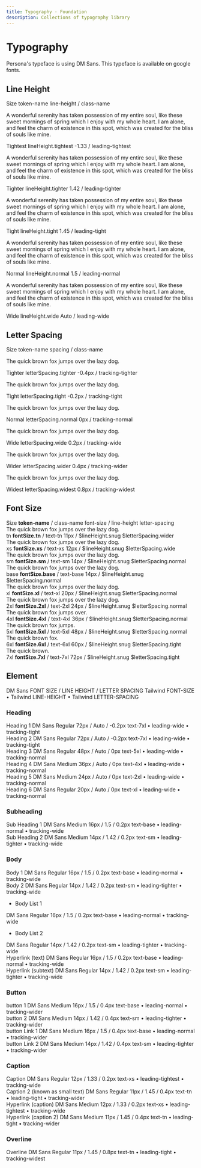 ```yaml
---
title: Typography · Foundation
description: Collections of typography library
---
```


<script setup>
  import pCaption from '../../components/caption/Caption.vue'
  import pHeading from '../../components/heading/Heading.vue'
  import pSubheading from '../../components/subheading/Subheading.vue'
  import pText from '../../components/text/Text.vue'
  import { ref, computed } from "vue-demi"
</script>

# Typography

<div class="flex">
  <div class="w-2/3">
    <div class="pb-8 pt-20 space-y-1">
      Persona's typeface is using DM Sans. This typeface is available on google fonts.
    </div>    
  </div>
</div>

## Line Height
<div class="pb-8 pt-20 space-y-1">
  <p-heading element="h5" class="mb-0">Size</p-heading>
  <p-caption class="!text-lightblue-50">token-name</p-caption>
  <p-caption class="!text-subtle">line-height / class-name</p-caption>
</div>

<div class="grid grid-cols-1 gap-y-8 mt-8">
  <div class="w-full">
    <p class="text-xl text-muted lh-tightest leading-tightest">
      A wonderful serenity has taken possession of my entire soul, like these sweet mornings of spring which I enjoy with my whole heart. I am alone, and feel the charm of existence in this spot, which was created for the bliss of souls like mine.
    </p>
    <p-heading element="h6" class="!text-default mt-2 !text-base">Tightest</p-heading>
    <p-caption size="tn" class="!text-lightblue-50 my-1">lineHeight.tightest</p-caption>
    <p-caption size="tn" class="!text-subtle">-1.33 / leading-tightest</p-caption>
  </div>
  <div class="w-full">
    <p class="text-xl text-muted lh-tighter leading-tighter">
      A wonderful serenity has taken possession of my entire soul, like these sweet mornings of spring which I enjoy with my whole heart. I am alone, and feel the charm of existence in this spot, which was created for the bliss of souls like mine.
    </p>
    <p-heading element="h6" class="!text-default mt-2 !text-base">Tighter</p-heading>
    <p-caption size="tn" class="!text-lightblue-50 my-1">lineHeight.tighter</p-caption>
    <p-caption size="tn" class="!text-subtle">1.42 / leading-tighter</p-caption>
  </div>
  <div class="w-full">
    <p class="text-xl text-muted lh-tight leading-tight">
      A wonderful serenity has taken possession of my entire soul, like these sweet mornings of spring which I enjoy with my whole heart. I am alone, and feel the charm of existence in this spot, which was created for the bliss of souls like mine.
    </p>
    <p-heading element="h6" class="!text-default mt-2 !text-base">Tight</p-heading>
    <p-caption size="tn" class="!text-lightblue-50 my-1">lineHeight.tight</p-caption>
    <p-caption size="tn" class="!text-subtle" weight="bold">1.45 / leading-tight</p-caption>
  </div>
  <div class="w-full">
    <p class="text-xl text-muted lh-normal leading-normal">
      A wonderful serenity has taken possession of my entire soul, like these sweet mornings of spring which I enjoy with my whole heart. I am alone, and feel the charm of existence in this spot, which was created for the bliss of souls like mine.
    </p>
    <p-heading element="h6" class="!text-default mt-2 !text-base">Normal</p-heading>
    <p-caption size="tn" class="!text-lightblue-50 my-1">lineHeight.normal</p-caption>
    <p-caption size="tn" class="!text-subtle" weight="bold">1.5 / leading-normal</p-caption>
  </div>
  <div class="w-full">
    <p class="text-xl text-muted lh-wide leading-wide">
      A wonderful serenity has taken possession of my entire soul, like these sweet mornings of spring which I enjoy with my whole heart. I am alone, and feel the charm of existence in this spot, which was created for the bliss of souls like mine.
    </p>
    <p-heading element="h6" class="!text-default mt-2 !text-base">Wide</p-heading>
    <p-caption size="tn" class="!text-lightblue-50 my-1">lineHeight.wide</p-caption>
    <p-caption size="tn" class="!text-subtle" weight="bold">Auto / leading-wide</p-caption>
  </div>
</div>

## Letter Spacing

<div class="pb-8 pt-20 space-y-1">
  <p-heading element="h5" class="mb-0">Size</p-heading>
  <p-caption class="!text-lightblue-50">token-name</p-caption>
  <p-caption class="!text-subtle">spacing / class-name</p-caption>
</div>

<div class="grid grid-cols-1 gap-y-8 mt-8">
  <div class="w-full">
    <p class="font-bold text-xl text-muted tracking-tighter">The quick brown fox jumps over the lazy dog.</p>
    <p-heading element="h6" class="!text-default mt-2 !text-base">Tighter</p-heading>
    <p-caption size="tn" class="!text-lightblue-50 my-1">letterSpacing.tighter</p-caption>
    <p-caption size="tn" class="!text-subtle">-0.4px / tracking-tighter</p-caption>
  </div>
  <div class="w-full">
    <p class="font-bold text-xl text-muted tracking-tight">The quick brown fox jumps over the lazy dog.</p>
    <p-heading element="h6" class="!text-default mt-2 !text-base">Tight</p-heading>
    <p-caption size="tn" class="!text-lightblue-50 my-1">letterSpacing.tight</p-caption>
    <p-caption size="tn" class="!text-subtle">-0.2px / tracking-tight</p-caption>
  </div>
  <div class="w-full">
    <p class="font-bold text-xl text-muted tracking-normal">The quick brown fox jumps over the lazy dog.</p>
    <p-heading element="h6" class="!text-default mt-2 !text-base">Normal</p-heading>
    <p-caption size="tn" class="!text-lightblue-50 my-1">letterSpacing.normal</p-caption>
    <p-caption size="tn" class="!text-subtle" weight="bold">0px / tracking-normal</p-caption>
  </div>
  <div class="w-full">
    <p class="font-bold text-xl text-muted tracking-wide">The quick brown fox jumps over the lazy dog.</p>
    <p-heading element="h6" class="!text-default mt-2 !text-base">Wide</p-heading>
    <p-caption size="tn" class="!text-lightblue-50 my-1">letterSpacing.wide</p-caption>
    <p-caption size="tn" class="!text-subtle" weight="bold">0.2px / tracking-wide</p-caption>
  </div>
  <div class="w-full">
    <p class="font-bold text-xl text-muted tracking-wider">The quick brown fox jumps over the lazy dog.</p>
    <p-heading element="h6" class="!text-default mt-2 !text-base">Wider</p-heading>
    <p-caption size="tn" class="!text-lightblue-50 my-1">letterSpacing.wider</p-caption>
    <p-caption size="tn" class="!text-subtle" weight="bold">0.4px / tracking-wider</p-caption>
  </div>
  <div class="w-full">
    <p class="font-bold text-xl text-muted tracking-widest">The quick brown fox jumps over the lazy dog.</p>
    <p-heading element="h6" class="!text-default mt-2 !text-base">Widest</p-heading>
    <p-caption size="tn" class="!text-lightblue-50 my-1">letterSpacing.widest</p-caption>
    <p-caption size="tn" class="!text-subtle" weight="bold">0.8px / tracking-widest</p-caption>
  </div>
</div>

## Font Size

<div class="pb-8 pt-20 space-y-1">
  <p-heading element="h5" class="mb-0">Size</p-heading>
  <p-caption class="!text-subtle"><strong class="!text-lightblue-50">token-name</strong> / class-name</p-caption>
  <p-caption class="!text-subtle" weight="bold">font-size / line-height</p-caption>
  <p-caption class="!text-subtle">letter-spacing</p-caption>
</div>

<div class="grid grid-cols-1 gap-y-8 mt-8">
  <div class="w-full">
    <div class="font-bold text-tn text-muted py-4">The quick brown fox jumps over the lazy dog.</div>
    <p-heading element="h6" class="!text-default my-2 !text-base">tn</p-heading>
    <p-caption size="tn" class="!text-subtle"><strong class="!text-lightblue-50">fontSize.tn</strong> / text-tn</p-caption>
    <p-caption size="tn" class="!text-subtle my-1" weight="bold">11px / $lineHeight.snug</p-caption>
    <p-caption size="tn" class="!text-subtle">$letterSpacing.wider</p-caption>
  </div>
  <div class="w-full">
    <div class="font-bold text-xs text-muted py-4">The quick brown fox jumps over the lazy dog.</div>
    <p-heading element="h6" class="!text-default my-2 !text-base">xs</p-heading>
    <p-caption size="tn" class="!text-subtle"><strong class="!text-lightblue-50">fontSize.xs</strong> / text-xs</p-caption>
    <p-caption size="tn" class="!text-subtle my-1" weight="bold">12px / $lineHeight.snug</p-caption>
    <p-caption size="tn" class="!text-subtle">$letterSpacing.wide</p-caption>
  </div>
  <div class="w-full">
    <div class="font-bold text-sm text-muted py-4">The quick brown fox jumps over the lazy dog.</div>
    <p-heading element="h6" class="!text-default my-2 !text-base">sm</p-heading>
    <p-caption size="tn" class="!text-subtle"><strong class="!text-lightblue-50">fontSize.sm</strong> / text-sm</p-caption>
    <p-caption size="tn" class="!text-subtle my-1" weight="bold">14px / $lineHeight.snug</p-caption>
    <p-caption size="tn" class="!text-subtle">$letterSpacing.normal</p-caption>
  </div>
  <div class="w-full">
    <div class="font-bold text-base text-muted py-4">The quick brown fox jumps over the lazy dog.</div>
    <p-heading element="h6" class="!text-default my-2 !text-base">base</p-heading>
    <p-caption size="tn" class="!text-subtle"><strong class="!text-lightblue-50">fontSize.base</strong> / text-base</p-caption>
    <p-caption size="tn" class="!text-subtle my-1" weight="bold">14px / $lineHeight.snug</p-caption>
    <p-caption size="tn" class="!text-subtle">$letterSpacing.normal</p-caption>
  </div>
  <div class="w-full">
    <div class="font-bold text-xl text-muted py-4">The quick brown fox jumps over the lazy dog.</div>
    <p-heading element="h6" class="!text-default my-2 !text-base">xl</p-heading>
    <p-caption size="tn" class="!text-subtle"><strong class="!text-lightblue-50">fontSize.xl</strong> / text-xl</p-caption>
    <p-caption size="tn" class="!text-subtle my-1" weight="bold">20px / $lineHeight.snug</p-caption>
    <p-caption size="tn" class="!text-subtle">$letterSpacing.normal</p-caption>
  </div>
  <div class="w-full">
    <div class="font-bold text-2xl text-muted py-4">The quick brown fox jumps over the lazy dog.</div>
    <p-heading element="h6" class="!text-default my-2 !text-base">2xl</p-heading>
    <p-caption size="tn" class="!text-subtle"><strong class="!text-lightblue-50">fontSize.2xl</strong> / text-2xl</p-caption>
    <p-caption size="tn" class="!text-subtle my-1" weight="bold">24px / $lineHeight.snug</p-caption>
    <p-caption size="tn" class="!text-subtle">$letterSpacing.normal</p-caption>
  </div>
  <div class="w-full">
    <div class="font-bold text-4xl text-muted py-4">The quick brown fox jumps over.</div>
    <p-heading element="h6" class="!text-default my-2 !text-base">4xl</p-heading>
    <p-caption size="tn" class="!text-subtle"><strong class="!text-lightblue-50">fontSize.4xl</strong> / text-4xl</p-caption>
    <p-caption size="tn" class="!text-subtle my-1" weight="bold">36px / $lineHeight.snug</p-caption>
    <p-caption size="tn" class="!text-subtle">$letterSpacing.normal</p-caption>
  </div>
  <div class="w-full">
    <div class="font-bold text-5xl text-muted py-4">The quick brown fox jumps.</div>
    <p-heading element="h6" class="!text-default my-2 !text-base">5xl</p-heading>
    <p-caption size="tn" class="!text-subtle"><strong class="!text-lightblue-50">fontSize.5xl</strong> / text-5xl</p-caption>
    <p-caption size="tn" class="!text-subtle my-1" weight="bold">48px / $lineHeight.snug</p-caption>
    <p-caption size="tn" class="!text-subtle">$letterSpacing.normal</p-caption>
  </div>
  <div class="w-full">
    <div class="font-bold text-6xl text-muted py-4">The quick brown fox.</div>
    <p-heading element="h6" class="!text-default my-2 !text-base">6xl</p-heading>
    <p-caption size="tn" class="!text-subtle"><strong class="!text-lightblue-50">fontSize.6xl</strong> / text-6xl</p-caption>
    <p-caption size="tn" class="!text-subtle my-1" weight="bold">60px / $lineHeight.snug</p-caption>
    <p-caption size="tn" class="!text-subtle">$letterSpacing.tight</p-caption>
  </div>
  <div class="w-full">
    <div class="font-bold text-7xl text-muted py-4">The quick brown.</div>
    <p-heading element="h6" class="!text-default my-2 !text-base">7xl</p-heading>
    <p-caption size="tn" class="!text-subtle"><strong class="!text-lightblue-50">fontSize.7xl</strong> / text-7xl</p-caption>
    <p-caption size="tn" class="!text-subtle my-1" weight="bold">72px / $lineHeight.snug</p-caption>
    <p-caption size="tn" class="!text-subtle">$letterSpacing.tight</p-caption>
  </div>
</div>

## Element

<div class="flex">
  <div class="w-2/3">
    <div class="pb-8 pt-20 space-y-1">
      <p-heading element="h4">DM Sans</p-heading>
      <p-caption class="!text-default" weight="bold">FONT SIZE / LINE HEIGHT / LETTER SPACING</p-caption>
      <p-caption><span class="!text-lightblue-50">Tailwind FONT-SIZE</span> • Tailwind LINE-HEIGHT • Tailwind LETTER-SPACING</p-caption>
    </div>    
  </div>
</div>

### Heading

<div class="grid grid-cols-1 gap-y-8 py-8">
  <div class="w-full">
    <p-heading class="!text-default py-4" element="h1">Heading 1</p-heading>
    <p-caption size="tn" weight="bold" class="mt-2">DM Sans Regular</p-caption>
    <p-caption size="tn" class="my-1">72px / Auto / -0.2px</p-caption>
    <p-caption size="tn"><span class="!text-lightblue-50">text-7xl</span> • leading-wide • tracking-tight</p-caption>
  </div>
  <div class="w-full">
    <p-heading class="!text-default py-4" element="h2">Heading 2</p-heading>
    <p-caption size="tn" weight="bold" class="mt-2">DM Sans Regular</p-caption>
    <p-caption size="tn" class="my-1">72px / Auto / -0.2px</p-caption>
    <p-caption size="tn"><span class="!text-lightblue-50">text-7xl</span> • leading-wide • tracking-tight</p-caption>
  </div>
  <div class="w-full">
    <p-heading class="!text-default py-4" element="h3">Heading 3</p-heading>
    <p-caption size="tn" weight="bold" class="mt-2">DM Sans Regular</p-caption>
    <p-caption size="tn" class="my-1">48px / Auto / 0px</p-caption>
    <p-caption size="tn"><span class="!text-lightblue-50">text-5xl</span> • leading-wide • tracking-normal</p-caption>
  </div>
  <div class="w-full">
    <p-heading class="!text-default py-4" element="h4">Heading 4</p-heading>
    <p-caption size="tn" weight="bold" class="mt-2">DM Sans Medium</p-caption>
    <p-caption size="tn" class="my-1">36px / Auto / 0px</p-caption>
    <p-caption size="tn"><span class="!text-lightblue-50">text-4xl</span> • leading-wide • tracking-normal</p-caption>
  </div>
  <div class="w-full">
    <p-heading class="!text-default py-4" element="h5" weight="medium">Heading 5</p-heading>
    <p-caption size="tn" weight="bold" class="mt-2">DM Sans Medium</p-caption>
    <p-caption size="tn" class="my-1">24px / Auto / 0px</p-caption>
    <p-caption size="tn"><span class="!text-lightblue-50">text-2xl</span> • leading-wide • tracking-normal</p-caption>
  </div>
  <div class="w-full">
    <p-heading class="!text-default py-4" element="h6" weight="medium">Heading 6</p-heading>
    <p-caption size="tn" weight="bold" class="mt-2">DM Sans Regular</p-caption>
    <p-caption size="tn" class="my-1">20px / Auto / 0px</p-caption>
    <p-caption size="tn"><span class="!text-lightblue-50">text-xl</span> • leading-wide • tracking-normal</p-caption>
  </div>
</div>

### Subheading

<div class="grid grid-cols-1 gap-y-8 py-8">
  <div class="w-full">
    <p-subheading class="!text-default py-4" size="md" weight="medium">Sub Heading 1</p-subheading>
    <p-caption size="tn" weight="bold" class="mt-2">DM Sans Medium</p-caption>
    <p-caption size="tn" class="my-1">16px / 1.5 / 0.2px</p-caption>
    <p-caption size="tn"><span class="!text-lightblue-50">text-base</span> • leading-normal • tracking-wide</p-caption>
  </div>
  <div class="w-full">
    <p-subheading class="!text-default py-4" size="sm" weight="medium">Sub Heading 2</p-subheading>
    <p-caption size="tn" weight="bold" class="mt-2">DM Sans Medium</p-caption>
    <p-caption size="tn" class="my-1">14px / 1.42 / 0.2px</p-caption>
    <p-caption size="tn"><span class="!text-lightblue-50">text-sm</span> • leading-tighter • tracking-wide</p-caption>
  </div>
</div>

### Body

<div class="grid grid-cols-1 gap-y-8 py-8">
  <div class="w-full">
    <p-text class="!text-default block py-4" variant="body">Body 1</p-text>
    <p-caption size="tn" weight="bold" class="mt-2">DM Sans Regular</p-caption>
    <p-caption size="tn" class="my-1">16px / 1.5 / 0.2px</p-caption>
    <p-caption size="tn"><span class="!text-lightblue-50">text-base</span> • leading-normal • tracking-wide</p-caption>
  </div>
  <div class="w-full">
    <p-text class="!text-default block py-4" variant="body2">Body 2</p-text>
    <p-caption size="tn" weight="bold" class="mt-2">DM Sans Regular</p-caption>
    <p-caption size="tn" class="my-1">14px / 1.42 / 0.2px</p-caption>
    <p-caption size="tn"><span class="!text-lightblue-50">text-sm</span> • leading-tighter • tracking-wide</p-caption>
  </div>
  <div class="w-full">
    <ul class="!my-0 py-4">
      <li><p-text class="!text-default" variant="body">Body List 1</p-text></li>
    </ul>
    <p-caption size="tn" weight="bold" class="mt-2">DM Sans Regular</p-caption>
    <p-caption size="tn" class="my-1">16px / 1.5 / 0.2px</p-caption>
    <p-caption size="tn"><span class="!text-lightblue-50">text-base</span> • leading-normal • tracking-wide</p-caption>
  </div>
  <div class="w-full">
    <ul class="!my-0 py-4">
      <li><p-text class="!text-default" variant="body2">Body List 2</p-text></li>
    </ul>
    <p-caption size="tn" weight="bold" class="mt-2">DM Sans Regular</p-caption>
    <p-caption size="tn" class="my-1">14px / 1.42 / 0.2px</p-caption>
    <p-caption size="tn"><span class="!text-lightblue-50">text-sm</span> • leading-tighter • tracking-wide</p-caption>
  </div>
  <div class="w-full">
    <p-text class="!text-default block py-4" variant="body" hyperlink>Hyperlink (text)</p-text>
    <p-caption size="tn" weight="bold" class="mt-2">DM Sans Regular</p-caption>
    <p-caption size="tn" class="my-1">16px / 1.5 / 0.2px</p-caption>
    <p-caption size="tn"><span class="!text-lightblue-50">text-base</span> • leading-normal • tracking-wide</p-caption>
  </div>
  <div class="w-full">
    <p-text class="!text-default block py-4" variant="body2" hyperlink>Hyperlink (subtext)</p-text>
    <p-caption size="tn" weight="bold" class="mt-2">DM Sans Regular</p-caption>
    <p-caption size="tn" class="my-1">14px / 1.42 / 0.2px</p-caption>
    <p-caption size="tn"><span class="!text-lightblue-50">text-sm</span> • leading-tighter • tracking-wide</p-caption>
  </div>
</div>

### Button
<div class="grid grid-cols-1 gap-y-8 py-8">
  <div class="w-full">
    <p-text class="!text-default py-4" variant="btn">button 1</p-text>
    <p-caption size="tn" weight="bold" class="mt-2">DM Sans Medium</p-caption>
    <p-caption size="tn" class="my-1">16px / 1.5 / 0.4px</p-caption>
    <p-caption size="tn"><span class="!text-lightblue-50">text-base</span> • leading-normal • tracking-wider</p-caption>
  </div>
  <div class="w-full">
    <p-text class="!text-default py-4" variant="btn2">button 2</p-text>
    <p-caption size="tn" weight="bold" class="mt-2">DM Sans Medium</p-caption>
    <p-caption size="tn" class="my-1">14px / 1.42 / 0.4px</p-caption>
    <p-caption size="tn"><span class="!text-lightblue-50">text-sm</span> • leading-tighter • tracking-wider</p-caption>
  </div>
  <div class="w-full">
    <p-text class="!text-default py-4" variant="btn" hyperlink>button Link 1</p-text>
    <p-caption size="tn" weight="bold" class="mt-2">DM Sans Medium</p-caption>
    <p-caption size="tn" class="my-1">16px / 1.5 / 0.4px</p-caption>
    <p-caption size="tn"><span class="!text-lightblue-50">text-base</span> • leading-normal • tracking-wider</p-caption>
  </div>
  <div class="w-full">
    <p-text class="!text-default py-4" variant="btn2" hyperlink>button Link 2</p-text>
    <p-caption size="tn" weight="bold" class="mt-2">DM Sans Medium</p-caption>
    <p-caption size="tn" class="my-1">14px / 1.42 / 0.4px</p-caption>
    <p-caption size="tn"><span class="!text-lightblue-50">text-sm</span> • leading-tighter • tracking-wider</p-caption>
  </div>
</div>

### Caption

<div class="grid grid-cols-1 gap-y-8 py-8">
  <div class="w-full">
    <p-caption class="!text-default py-4" size="xs">Caption</p-caption>
    <p-caption size="tn" weight="bold" class="mt-2">DM Sans Regular</p-caption>
    <p-caption size="tn" class="my-1">12px / 1.33 / 0.2px</p-caption>
    <p-caption size="tn"><span class="!text-lightblue-50">text-xs</span> • leading-tightest • tracking-wide</p-caption>
  </div>
  <div class="w-full">
    <p-caption class="!text-default py-4" size="tn">Caption 2 (known as small text)</p-caption>
    <p-caption size="tn" weight="bold" class="mt-2">DM Sans Regular</p-caption>
    <p-caption size="tn" class="my-1">11px / 1.45 / 0.4px</p-caption>
    <p-caption size="tn"><span class="!text-lightblue-50">text-tn</span> • leading-tight • tracking-wider</p-caption>
  </div>
  <div class="w-full">
    <p-text class="!text-default block py-4" variant="caption" hyperlink>Hyperlink (caption)</p-text>
    <p-caption size="tn" weight="bold" class="mt-2">DM Sans Medium</p-caption>
    <p-caption size="tn" class="my-1">12px / 1.33 / 0.2px</p-caption>
    <p-caption size="tn"><span class="!text-lightblue-50">text-xs</span> • leading-tightest • tracking-wide</p-caption>
  </div>
  <div class="w-full">
    <p-text class="!text-default block py-4" variant="caption2" hyperlink>Hyperlink (caption 2)</p-text>
    <p-caption size="tn" weight="bold" class="mt-2">DM Sans Medium</p-caption>
    <p-caption size="tn" class="my-1">11px / 1.45 / 0.4px</p-caption>
    <p-caption size="tn"><span class="!text-lightblue-50">text-tn</span> • leading-tight • tracking-wider</p-caption>
  </div>
</div>

### Overline

<div class="grid grid-cols-1 gap-y-8 py-8">
  <div class="w-full">
    <p-text class="!text-default block py-4" variant="overline">Overline</p-text>
    <p-caption size="tn" weight="bold" class="mt-2">DM Sans Regular</p-caption>
    <p-caption size="tn" class="my-1">11px / 1.45 / 0.8px</p-caption>
    <p-caption size="tn"><span class="!text-lightblue-50">text-tn</span> • leading-tight • tracking-widest</p-caption>
  </div>
</div>

